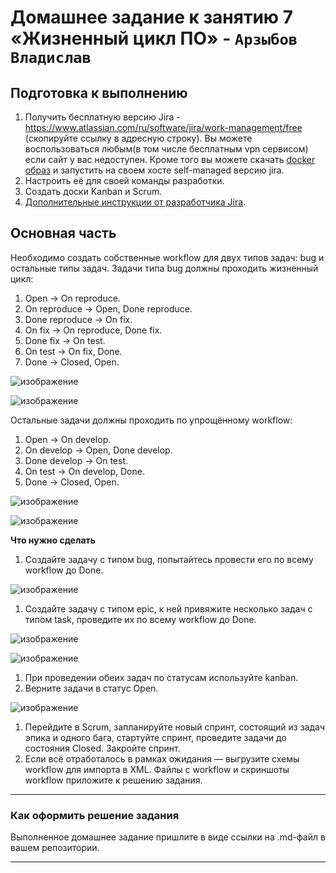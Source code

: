 # Домашнее задание к занятию 7 «Жизненный цикл ПО» - `Арзыбов Владислав`

## Подготовка к выполнению

1. Получить бесплатную версию Jira - https://www.atlassian.com/ru/software/jira/work-management/free (скопируйте ссылку в адресную строку). Вы можете воспользоваться любым(в том числе бесплатным vpn сервисом) если сайт у вас недоступен. Кроме того вы можете скачать [docker образ](https://hub.docker.com/r/atlassian/jira-software/#) и запустить на своем хосте self-managed версию jira.
2. Настроить её для своей команды разработки.
3. Создать доски Kanban и Scrum.
4. [Дополнительные инструкции от разработчика Jira](https://support.atlassian.com/jira-cloud-administration/docs/import-and-export-issue-workflows/).

## Основная часть

Необходимо создать собственные workflow для двух типов задач: bug и остальные типы задач. Задачи типа bug должны проходить жизненный цикл:

1. Open -> On reproduce.
2. On reproduce -> Open, Done reproduce.
3. Done reproduce -> On fix.
4. On fix -> On reproduce, Done fix.
5. Done fix -> On test.
6. On test -> On fix, Done.
7. Done -> Closed, Open.

![изображение](https://github.com/user-attachments/assets/f2ad46fd-7ba5-4095-946a-d31d2c4051eb)

![изображение](https://github.com/user-attachments/assets/9bbc597e-3e71-4c0d-83f0-a9421f548832)


Остальные задачи должны проходить по упрощённому workflow:

1. Open -> On develop.
2. On develop -> Open, Done develop.
3. Done develop -> On test.
4. On test -> On develop, Done.
5. Done -> Closed, Open.

![изображение](https://github.com/user-attachments/assets/97b8432b-925c-4df0-bc15-2ee2c463936c)

![изображение](https://github.com/user-attachments/assets/abae5ec6-c4ba-402a-9441-e2a2d6d10f44)


**Что нужно сделать**

1. Создайте задачу с типом bug, попытайтесь провести его по всему workflow до Done.

![изображение](https://github.com/user-attachments/assets/82343b3b-3e58-42cf-992a-5e91c080f112)

1. Создайте задачу с типом epic, к ней привяжите несколько задач с типом task, проведите их по всему workflow до Done.

![изображение](https://github.com/user-attachments/assets/f4fa3c36-a979-48b1-bbfc-d535015b10a4)

![изображение](https://github.com/user-attachments/assets/a15f78d5-d4b9-4743-a0d0-23a5754b1574)

1. При проведении обеих задач по статусам используйте kanban. 
1. Верните задачи в статус Open.

![изображение](https://github.com/user-attachments/assets/f965faa9-59ce-417f-8f53-15c6bcf7199d)

1. Перейдите в Scrum, запланируйте новый спринт, состоящий из задач эпика и одного бага, стартуйте спринт, проведите задачи до состояния Closed. Закройте спринт.
2. Если всё отработалось в рамках ожидания — выгрузите схемы workflow для импорта в XML. Файлы с workflow и скриншоты workflow приложите к решению задания.

---

### Как оформить решение задания

Выполненное домашнее задание пришлите в виде ссылки на .md-файл в вашем репозитории.

---
